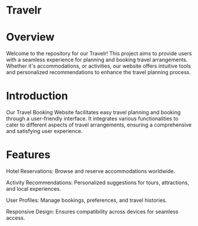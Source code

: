 # Travelr

# Overview

Welcome to the repository for our Travelr! This project aims to provide users with a seamless experience for planning and booking travel arrangements. Whether it's accommodations, or activities, our website offers intuitive tools and personalized recommendations to enhance the travel planning process.

# Introduction

Our Travel Booking Website facilitates easy travel planning and booking through a user-friendly interface. It integrates various functionalities to cater to different aspects of travel arrangements, ensuring a comprehensive and satisfying user experience.

# Features

Hotel Reservations: Browse and reserve accommodations worldwide.

Activity Recommendations: Personalized suggestions for tours, attractions, and local experiences.

User Profiles: Manage bookings, preferences, and travel histories.

Responsive Design: Ensures compatibility across devices for seamless access.
